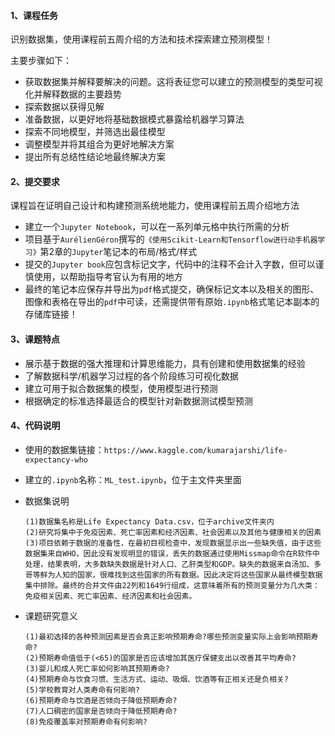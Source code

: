 #### 1、课程任务

识别数据集，使用课程前五周介绍的方法和技术探索建立预测模型！

主要步骤如下：

- 获取数据集并解释要解决的问题。这将表征您可以建立的预测模型的类型可视化并解释数据的主要趋势
- 探索数据以获得见解
- 准备数据，以更好地将基础数据模式暴露给机器学习算法
- 探索不同地模型，并筛选出最佳模型
- 调整模型并将其组合为更好地解决方案
- 提出所有总结性结论地最终解决方案



#### 2、提交要求

课程旨在证明自己设计和构建预测系统地能力，使用课程前五周介绍地方法

- 建立一个`Jupyter Notebook`，可以在一系列单元格中执行所需的分析
- 项目基于`AurélienGéron`撰写的`《使用Scikit-Learn和Tensorflow进行动手机器学习》`第2章的`Jupyter`笔记本的布局/格式/样式  
- 提交的`Jupyter book`应包含标记文字，代码中的注释不会计入字数，但可以谨慎使用，以帮助指导考官认为有用的地方
- 最终的笔记本应保存并导出为`pdf`格式提交，确保标记文本以及相关的图形、图像和表格在导出的`pdf`中可读，还需提供带有原始`.ipynb`格式笔记本副本的存储库链接！



#### 3、课题特点

- 展示基于数据的强大推理和计算思维能力，具有创建和使用数据集的经验
- 了解数据科学/机器学习过程的各个阶段练习可视化数据
- 建立可用于拟合数据集的模型，使用模型进行预测
- 根据确定的标准选择最适合的模型针对新数据测试模型预测



#### 4、代码说明

- 使用的数据集链接：`https://www.kaggle.com/kumarajarshi/life-expectancy-who`

- 建立的`.ipynb`名称：`ML_test.ipynb`，位于主文件夹里面

- 数据集说明

  ```
  (1)数据集名称是Life Expectancy Data.csv，位于archive文件夹内
  (2)研究将集中于免疫因素、死亡率因素和经济因素、社会因素以及其他与健康相关的因素
  (3)项目依赖于数据的准备性，在最初目视检查中，发现数据显示出一些缺失值，由于这些数据集来自WHO，因此没有发现明显的错误，丢失的数据通过使用Missmap命令在R软件中处理，结果表明，大多数缺失数据是针对人口、乙肝类型和GDP。缺失的数据来自汤加、多哥等鲜为人知的国家，很难找到这些国家的所有数据。因此决定将这些国家从最终模型数据集中排除。最终的合并文件由22列和1649行组成，这意味着所有的预测变量分为几大类：免疫相关因素、死亡率因素、经济因素和社会因素。
  ```

- 课题研究意义

  ```
  (1)最初选择的各种预测因素是否会真正影响预期寿命?哪些预测变量实际上会影响预期寿命?
  (2)预期寿命值低于(<65)的国家是否应该增加其医疗保健支出以改善其平均寿命?
  (3)婴儿和成人死亡率如何影响其预期寿命?
  (4)预期寿命与饮食习惯、生活方式、运动、吸烟、饮酒等有正相关还是负相关?
  (5)学校教育对人类寿命有何影响?
  (6)预期寿命与饮酒是否倾向于降低预期寿命?
  (7)人口稠密的国家是否倾向于降低预期寿命?
  (8)免疫覆盖率对预期寿命有何影响?
  ```

